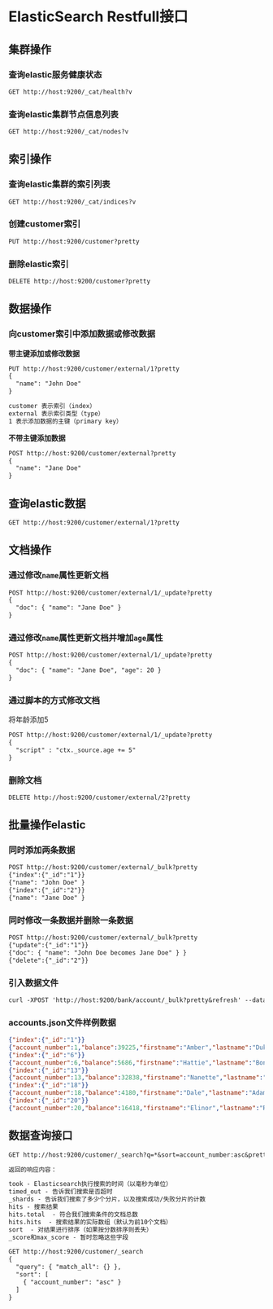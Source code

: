 # ElasticSearch Restfull接口
## 集群操作
### 查询elastic服务健康状态
```txt
GET http://host:9200/_cat/health?v
```
### 查询elastic集群节点信息列表
```txt
GET http://host:9200/_cat/nodes?v
```
## 索引操作
### 查询elastic集群的索引列表
```txt
GET http://host:9200/_cat/indices?v
```
### 创建customer索引
```txt
PUT http://host:9200/customer?pretty
```
### 删除elastic索引
```txt
DELETE http://host:9200/customer?pretty
```
## 数据操作
### 向customer索引中添加数据或修改数据
**带主键添加或修改数据**
```txt
PUT http://host:9200/customer/external/1?pretty
{
  "name": "John Doe"
}

customer 表示索引（index）
external 表示索引类型（type）
1 表示添加数据的主键（primary key）
```
**不带主键添加数据**
```txt
POST http://host:9200/customer/external?pretty
{
  "name": "Jane Doe"
}
```
## 查询elastic数据
```txt
GET http://host:9200/customer/external/1?pretty
```

## 文档操作
### 通过修改`name`属性更新文档
```txt
POST http://host:9200/customer/external/1/_update?pretty
{
  "doc": { "name": "Jane Doe" }
}
```
### 通过修改`name`属性更新文档并增加`age`属性
```txt
POST http://host:9200/customer/external/1/_update?pretty
{
  "doc": { "name": "Jane Doe", "age": 20 }
}
```
### 通过脚本的方式修改文档
将年龄添加5
```txt
POST http://host:9200/customer/external/1/_update?pretty
{
  "script" : "ctx._source.age += 5"
}
```
### 删除文档
```txt
DELETE http://host:9200/customer/external/2?pretty
```
## 批量操作elastic
### 同时添加两条数据
```txt
POST http://host:9200/customer/external/_bulk?pretty
{"index":{"_id":"1"}}
{"name": "John Doe" }
{"index":{"_id":"2"}}
{"name": "Jane Doe" }
```
### 同时修改一条数据并删除一条数据
```txt
POST http://host:9200/customer/external/_bulk?pretty
{"update":{"_id":"1"}}
{"doc": { "name": "John Doe becomes Jane Doe" } }
{"delete":{"_id":"2"}}
```
### 引入数据文件
```txt
curl -XPOST 'http://host:9200/bank/account/_bulk?pretty&refresh' --data-binary "@accounts.json"
```
### accounts.json文件样例数据
```json
{"index":{"_id":"1"}}
{"account_number":1,"balance":39225,"firstname":"Amber","lastname":"Duke","age":32,"gender":"M","address":"880 Holmes Lane","employer":"Pyrami","email":"amberduke@pyrami.com","city":"Brogan","state":"IL"}
{"index":{"_id":"6"}}
{"account_number":6,"balance":5686,"firstname":"Hattie","lastname":"Bond","age":36,"gender":"M","address":"671 Bristol Street","employer":"Netagy","email":"hattiebond@netagy.com","city":"Dante","state":"TN"}
{"index":{"_id":"13"}}
{"account_number":13,"balance":32838,"firstname":"Nanette","lastname":"Bates","age":28,"gender":"F","address":"789 Madison Street","employer":"Quility","email":"nanettebates@quility.com","city":"Nogal","state":"VA"}
{"index":{"_id":"18"}}
{"account_number":18,"balance":4180,"firstname":"Dale","lastname":"Adams","age":33,"gender":"M","address":"467 Hutchinson Court","employer":"Boink","email":"daleadams@boink.com","city":"Orick","state":"MD"}
{"index":{"_id":"20"}}
{"account_number":20,"balance":16418,"firstname":"Elinor","lastname":"Ratliff","age":36,"gender":"M","address":"282 Kings Place","employer":"Scentric","email":"elinorratliff@scentric.com","city":"Ribera","state":"WA"}
```

## 数据查询接口
```txt
GET http://host:9200/customer/_search?q=*&sort=account_number:asc&pretty
```
```txt
返回的响应内容：

took - Elasticsearch执行搜索的时间（以毫秒为单位）
timed_out - 告诉我们搜索是否超时
_shards - 告诉我们搜索了多少个分片，以及搜索成功/失败分片的计数
hits - 搜索结果
hits.total  - 符合我们搜索条件的文档总数
hits.hits  - 搜索结果的实际数组（默认为前10个文档）
sort  - 对结果进行排序（如果按分数排序则丢失）
_score和max_score - 暂时忽略这些字段
```
```txt
GET http://host:9200/customer/_search
{
  "query": { "match_all": {} },
  "sort": [
    { "account_number": "asc" }
  ]
}
```
